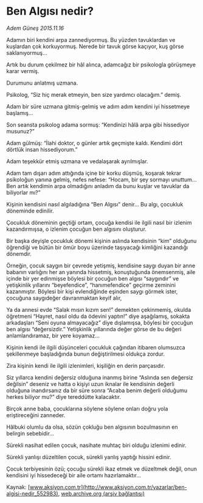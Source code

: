# Ben Algısı nedir?

*Adem Güneş 2015.11.16*

<div class="pNewsDetailMainContent ctx_content" itemprop="articleBody">
 <p>
  Adamın biri kendini arpa zannediyormuş. Bu yüzden tavuklardan ve kuşlardan çok korkuyormuş. Nerede bir tavuk görse kaçıyor, kuş görse saklanıyormuş…
 </p>
 <p>
  Artık bu durum çekilmez bir hâl alınca, adamcağız bir psikologla görüşmeye karar vermiş.
 </p>
 <p>
  Durumunu anlatmış uzmana.
 </p>
 <p>
  Psikolog, “Siz hiç merak etmeyin, ben size yardımcı olacağım.” demiş.
 </p>
 <p>
  Adam bir süre uzmana gitmiş-gelmiş ve adım adım kendini iyi hissetmeye başlamış…
 </p>
 <p>
  Son seansta psikolog adama sormuş: “Kendinizi hâlâ arpa gibi hissediyor musunuz?”
 </p>
 <p>
  Adam gülmüş: “İlahi doktor, o günler artık geçmişte kaldı. Kendimi dört dörtlük insan hissediyorum.”
 </p>
 <p>
  Adam teşekkür etmiş uzmana ve vedalaşarak ayrılmışlar.
 </p>
 <p>
  Adam tam dışarı adım attığında içine bir korku düşmüş, koşarak tekrar psikoloğun yanına gelmiş, nefes nefese: “Hocam, bir şey sormayı unuttum… Ben artık kendimin arpa olmadığını anladım da bunu kuşlar ve tavuklar da biliyorlar mı?”
 </p>
 <p>
  Kişinin kendisini nasıl algıladığına “Ben Algısı” denir… Bu algı, çocukluk döneminde edinilir.
 </p>
 <p>
  Çocukluk döneminin geçtiği ortam, çocuğa kendisi ile ilgili nasıl bir izlenim kazandırmışsa, o izlenim çocuğun ben algısını oluşturur.
 </p>
 <p>
  Bir başka deyişle çocukluk dönemi kişinin aslında kendisinin “kim” olduğunu öğrendiği ve bütün bir ömür boyu üzerinde taşıyacağı kimliğini kazandığı dönemdir.
 </p>
 <p>
  Örneğin, çocuk saygın bir çevrede yetişmiş, kendisine saygı duyan bir anne babanın varlığını her an yanında hissetmiş, konuştuğunda önemsenmiş, aile içinde bir yer edinmişse böylesi bir çocuğun ben algısı “saygındır” ve yetişkinlik yıllarını “beyefendice”, “hanımefendice” geçirme zeminini kazanmıştır. Böylesi bir kişi evlendiğinde eşinden saygı görmek ister, çocuğuna saygıdeğer davranmaktan keyif alır,
 </p>
 <p>
  Ya da annesi evde “Salak mısın kızım sen!” demekten çekinmemiş, okulda öğretmeni “Hayret, nasıl oldu da ödevini yaptın!” diye aşağılamış, sokakta arkadaşları “Seni oyuna almayacağız” diye dışlamışsa, böylesi bir çocuğun ben algısı “değersizdir.” Yetişkinlik yıllarında değer görse de bu değeri anlamlandıramaz, bir yere koyamaz…
 </p>
 <p>
  Kişinin kendi ile ilgili düşünceleri çocukluk çağından itibaren olumsuzca şekillenmeye başladığında bunun değiştirilmesi oldukça zordur.
 </p>
 <p>
  Zira kişinin kendi ile ilgili izlenimleri, kişiliğin en derin parçasıdır.
 </p>
 <p>
  Siz yıllarca kendini değersiz olduğuna inanmış birine “Aslında sen değersiz değilsin” deseniz ve hatta o kişiyi uzun iknalar ile kendisinin değerli olduğuna inandırsanız da bir süre sonra “Acaba benim değerli olduğumu herkes biliyor mu?” diye tereddütte kalacaktır.
 </p>
 <p>
  Birçok anne baba, çocuklarına söylene söylene onları doğru yola eriştireceğini zanneder.
 </p>
 <p>
  Hâlbuki olumlu da olsa, sözün çokluğu ben algısının bozulmasının en belirgin sebebidir…
 </p>
 <p>
  Sürekli nasihat edilen çocuk, nasihate muhtaç biri olduğu izlenimi edinir.
 </p>
 <p>
  Sürekli yanlışı düzeltilen çocuk, sürekli yanlış yaptığı hissini edinir.
 </p>
 <p>
  Çocuk terbiyesinin özü; çocuğu sürekli ikaz etmek ve düzeltmek değil, onun kendisini iyi hissedeceği bir aile ortamı hazırlamaktır...
 </p>
</div>


Kaynak: [www.aksiyon.com.tr](http://www.aksiyon.com.tr/yazarlar/ben-algisi-nedir_552983), [web.archive.org (arşiv bağlantısı)](http://web.archive.org/web/20151124105452/http://www.aksiyon.com.tr/yazarlar/ben-algisi-nedir_552983)
